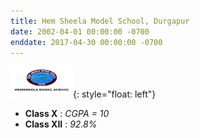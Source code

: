 ```yaml
---
title: Hem Sheela Model School, Durgapur
date: 2002-04-01 00:00:00 -0700
enddate: 2017-04-30 00:00:00 -0700
---
```

<img src="../images/hsms_logo.jpg" width = 100 height=50>{: style="float: left"}

- __Class X__    : *CGPA = 10* 
- __Class XII__  : *92.8%*

